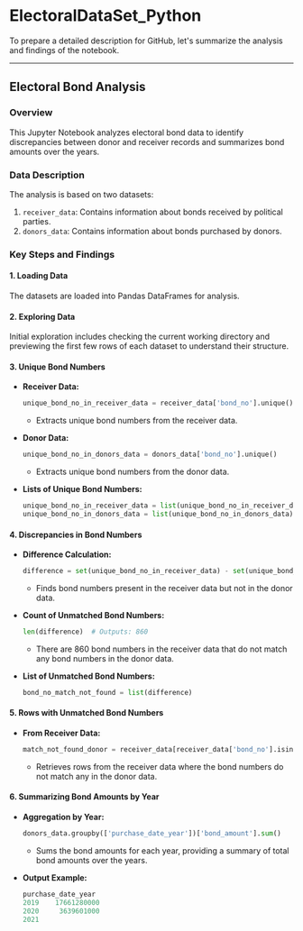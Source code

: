 # ElectoralDataSet_Python
To prepare a detailed description for GitHub, let's summarize the analysis and findings of the notebook.

---

## Electoral Bond Analysis

### Overview
This Jupyter Notebook analyzes electoral bond data to identify discrepancies between donor and receiver records and summarizes bond amounts over the years.

### Data Description
The analysis is based on two datasets:
1. `receiver_data`: Contains information about bonds received by political parties.
2. `donors_data`: Contains information about bonds purchased by donors.

### Key Steps and Findings

#### 1. **Loading Data**
The datasets are loaded into Pandas DataFrames for analysis.

#### 2. **Exploring Data**
Initial exploration includes checking the current working directory and previewing the first few rows of each dataset to understand their structure.

#### 3. **Unique Bond Numbers**
- **Receiver Data:**
  ```python
  unique_bond_no_in_receiver_data = receiver_data['bond_no'].unique()
  ```
  - Extracts unique bond numbers from the receiver data.
  
- **Donor Data:**
  ```python
  unique_bond_no_in_donors_data = donors_data['bond_no'].unique()
  ```
  - Extracts unique bond numbers from the donor data.

- **Lists of Unique Bond Numbers:**
  ```python
  unique_bond_no_in_receiver_data = list(unique_bond_no_in_receiver_data)
  unique_bond_no_in_donors_data = list(unique_bond_no_in_donors_data)
  ```

#### 4. **Discrepancies in Bond Numbers**
- **Difference Calculation:**
  ```python
  difference = set(unique_bond_no_in_receiver_data) - set(unique_bond_no_in_donors_data)
  ```
  - Finds bond numbers present in the receiver data but not in the donor data.
  
- **Count of Unmatched Bond Numbers:**
  ```python
  len(difference)  # Outputs: 860
  ```
  - There are 860 bond numbers in the receiver data that do not match any bond numbers in the donor data.
  
- **List of Unmatched Bond Numbers:**
  ```python
  bond_no_match_not_found = list(difference)
  ```

#### 5. **Rows with Unmatched Bond Numbers**
- **From Receiver Data:**
  ```python
  match_not_found_donor = receiver_data[receiver_data['bond_no'].isin(difference)]
  ```
  - Retrieves rows from the receiver data where the bond numbers do not match any in the donor data.

#### 6. **Summarizing Bond Amounts by Year**
- **Aggregation by Year:**
  ```python
  donors_data.groupby(['purchase_date_year'])['bond_amount'].sum()
  ```
  - Sums the bond amounts for each year, providing a summary of total bond amounts over the years.
  
- **Output Example:**
  ```python
  purchase_date_year
  2019    17661280000
  2020     3639601000
  2021
